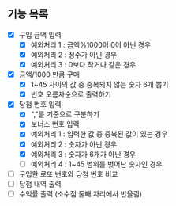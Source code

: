 ## 기능 목록
- [x] 구입 금액 입력
  - [x] 예외처리 1 : 금액%1000이 0이 아닌 경우
  - [x] 예외처리 2 : 정수가 아닌 경우
  - [x] 예외처리 3 : 0보다 작거나 같은 경우
- [x] 금액/1000 만큼 구매
  - [x] 1~45 사이의 값 중 중복되지 않는 숫자 6개 뽑기
  - [x] 번호 오름차순으로 출력하기
- [x] 당첨 번호 입력
  - [x] ","를 기준으로 구분하기
  - [x] 보너스 번호 입력
  - [x] 예외처리 1 : 입력한 값 중 중복된 값이 있는 경우
  - [x] 예외처리 2 : 숫자가 아닌 경우
  - [x] 예외처리 3 : 숫자가 6개가 아닌 경우
  - [ ] 예외처리 4 : 1~45 범위를 벗어난 숫자인 경우
- [ ] 구입한 로또 번호와 당첨 번호 비교
- [ ] 당첨 내역 출력
- [ ] 수익률 출력 (소수점 둘째 자리에서 반올림)